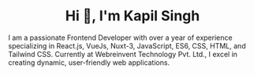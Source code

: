 <h1 align="center">Hi 👋, I'm Kapil Singh</h1>

I am a passionate Frontend Developer with over a year of experience specializing in React.js, VueJs, Nuxt-3, JavaScript, ES6, CSS, HTML, and Tailwind CSS. Currently at Webreinvent Technology Pvt. Ltd., I excel in creating dynamic, user-friendly web applications.


<!--
## Hi there 👋
**Kapex-Coder/Kapex-Coder** is a ✨ _special_ ✨ repository because its `README.md` (this file) appears on your GitHub profile.

Here are some ideas to get you started:

- 🔭 I’m currently working on ...
- 🌱 I’m currently learning ...
- 👯 I’m looking to collaborate on ...
- 🤔 I’m looking for help with ...
- 💬 Ask me about ...
- 📫 How to reach me: ...
- 😄 Pronouns: ...
- ⚡ Fun fact: ...
-->


